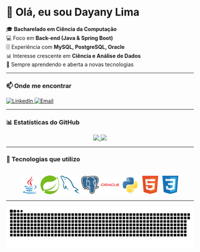 <h1 align="left">👋 Olá, eu sou Dayany Lima</h1>

<p align="left">
  🎓 <strong>Bacharelado em Ciência da Computação</strong><br>
  💻 Foco em <strong>Back-end (Java & Spring Boot)</strong><br>
  🗄️ Experiência com <strong>MySQL, PostgreSQL, Oracle</strong><br>
  📊 Interesse crescente em <strong>Ciência e Análise de Dados</strong><br>
  🌱 Sempre aprendendo e aberta a novas tecnologias<br>
</p>

---

### 📫 Onde me encontrar  
<p align="left">
  <a href="https://www.linkedin.com/in/dayanylima/" target="_blank">
    <img src="https://img.shields.io/badge/-LinkedIn-0077B5?style=for-the-badge&logo=linkedin&logoColor=white" alt="LinkedIn"/>
  </a>
  <a href="mailto:dayanyylima@gmail.com">
    <img src="https://img.shields.io/badge/-Email-D14836?style=for-the-badge&logo=gmail&logoColor=white" alt="Email"/>
  </a>
</p>

---

### 📊 Estatísticas do GitHub
<div align="center">
  <a href="https://github.com/dayanylima">
    <img height="180em" src="https://github-readme-stats.vercel.app/api?username=dayanylima&show_icons=true&theme=radical&include_all_commits=true&count_private=true"/>
    <img height="180em" src="https://github-readme-stats.vercel.app/api/top-langs/?username=dayanylima&layout=compact&langs_count=8&theme=radical"/>
  </a>
</div>

---

### 🚀 Tecnologias que utilizo
<div align="center"><br>
  <img alt="Java" height="50" src="https://raw.githubusercontent.com/devicons/devicon/master/icons/java/java-original.svg">
  <img alt="Spring" height="50" src="https://raw.githubusercontent.com/devicons/devicon/master/icons/spring/spring-original.svg">
  <img alt="MySQL" height="50" src="https://raw.githubusercontent.com/devicons/devicon/master/icons/mysql/mysql-original.svg">
  <img alt="PostgreSQL" height="50" src="https://raw.githubusercontent.com/devicons/devicon/master/icons/postgresql/postgresql-original.svg">
  <img alt="Oracle" height="50" src="https://raw.githubusercontent.com/devicons/devicon/master/icons/oracle/oracle-original.svg">
  <img alt="Python" height="50" src="https://raw.githubusercontent.com/devicons/devicon/master/icons/python/python-original.svg">
  <img alt="HTML5" height="50" src="https://raw.githubusercontent.com/devicons/devicon/master/icons/html5/html5-original.svg">
  <img alt="CSS3" height="50" src="https://raw.githubusercontent.com/devicons/devicon/master/icons/css3/css3-original.svg">
</div>

---

<p align="center">
  <picture>
    <source media="(prefers-color-scheme: dark)" srcset="https://raw.githubusercontent.com/dayanylima/dayanylima/output/github-contribution-grid-snake-dark.svg">
    <source media="(prefers-color-scheme: light)" srcset="https://raw.githubusercontent.com/dayanylima/dayanylima/output/github-contribution-grid-snake.svg">
    <img alt="github contribution grid snake animation" src="https://raw.githubusercontent.com/dayanylima/dayanylima/output/github-contribution-grid-snake.svg">
  </picture>
</p>
